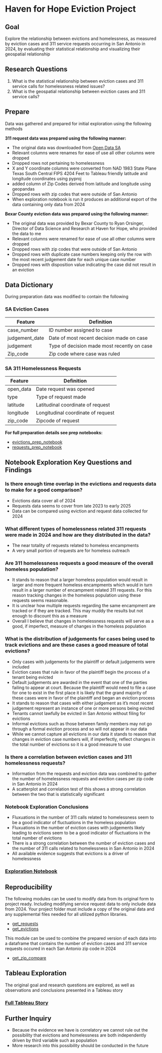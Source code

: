 # Haven for Hope Eviction Project

## Goal

Explore the relationship between evictions and homelessness, as measured by eviction cases and 311 service requests occurring in San Antonio in 2024, by evaluating their statistical relationship and visualizing their geospatial relationship

## Research Questions

1) What is the statistical relationship between eviction cases and 311 service calls for homelessness related issues?
2) What is the geospatial relationship between eviction cases and 311 service calls?

## Prepare

Data was gathered and prepared for initial exploration using the following methods

**311 request data was prepared using the following manner:**
* The original data was downloaded from [Open Data SA](https://data.sanantonio.gov/dataset/service-calls)
* Relevant columns were renames for ease of use all other columns were dropped
* Dropped rows not pertaining to homelessness
* X and Y coordinate columns were converted from NAD 1983 State Plane Texas South Central FIPS 4204 Feet to Tableau friendly latitude and longitude coordinates using pyproj
* added column of Zip Codes derived from latitude and longitude using geopandas
* Dropped rows with zip codes that were outside of San Antonio
* When exploration notebook is run it produces an additional export of the data containing only data from 2024

**Bexar County eviction data was prepared using the following manner:**
* The original data was provided by Bexar County to Ryan Orsinger, Director of Data Science and Research at Haven for Hope, who provided the data to me
* Relevant columns were renamed for ease of use all other columns were dropped
* Dropped rows with zip codes that were outside of San Antonio
* Dropped rows with duplicate case numbers keeping only the row with the most recent judgement date for each unique case number
* Dropped rows with disposition value indicating the case did not result in an eviction

## Data Dictionary

During preparation data was modified to contain the following

### SA Eviction Cases

|Feature|Definition|
|-------|----------|
|case_number| ID number assigned to case|
|judgement_date| Date of most recent decision made on case|
|judgement| Type of decision made most recently on case|
|Zip_code| Zip code where case was ruled|

### SA 311 Homelessness Requests

|Feature|Definition|
|-------|----------|
|open_data| Date request was opened|
|type| Type of request made|
|latitude| Latitudinal coordinate of request|
|longitude| Longitudinal coordinate of request|
|zip_code| Zipcode of request|

**For full preparation details see prep notebooks:**
* [evictions_prep_notebook](https://github.com/Johndsalas/haven_for_hope_evictions_project/blob/main/evictions_prep_notebook.ipynb)
* [requests_prep_notebook](https://github.com/Johndsalas/haven_for_hope_evictions_project/blob/main/requests_prep_notebook.ipynb)

## Notebook Exploration Key Questions and Findings

### Is there enough time overlap in the evictions and requests data to make for a good comparison?
* Evictions data cover all of 2024
* Requests data seems to cover from late 2023 to early 2025
* Data can be compared using eviction and request data collected for 2024

### What different types of homelessness related 311 requests were made in 2024 and how are they distributed in the data?
* The near totality of requests related to homeless encampments
* A very small portion of requests are for homeless outreach

### Are 311 homelessness requests a good measure of the overall homeless population?
* It stands to reason that a larger homeless population would result in larger and more frequent homeless encampments which would in turn result in a larger number of encampment related 311 requests. For this reason tracking changes in the homeless population using these requests seems reasonable.
* It is unclear how multiple requests regarding the same encampment are tracked or if they are tracked. This may muddy the results but not enough to discount this as a measure
* Overall I believe that changes in homelessness requests will serve as a good, if imperfect, measure of changes in the homeless population

### What is the distribution of judgements for cases being used to track evictions and are these cases a good measure of total evictions?
* Only cases with judgements for the plaintiff or default judgements were included
* Eviction cases that rule in favor of the plaintiff begin the process of a tenant being evicted
* Default judgements are awarded in the event that one of the parties failing to appear at court. Because the plaintiff would need to file a case for one to exist in the first place it is likely that the grand majority of these cases were in favor of the plaintiff and began an eviction process
* It stands to reason that cases with either judgement as it’s most recent judgement represent an instance of one or more persons being evicted
* Tenants cannot lawfully be evicted in San Antonio without filing for evictions
* Informal evictions such as those between family members may not go through a formal eviction process and so will not appear in our data
* While we cannot capture all evictions in our data it stands to reason that changes in eviction case numbers will, if imperfectly, reflect changes in the total number of evictions so it is a good measure to use

### Is there a correlation between eviction cases and 311 homelessness requests?
* Information from the requests and eviction data was combined to gather the number of homelessness requests and eviction cases per zip code in San Antonio in 2024
* A scatterplot and correlation test of this shows a strong correlation between the two that is statistically significant

### Notebook Exploration Conclusions
* Fluxuations in the number of 311 calls related to homelessness seem to be a good indicator of fluctuations in the homeless population
* Fluxuations in the number of eviction cases with judgements likely leading to evictions seem to be a good indicator of fluctuations in the total number of evictions
* There is a strong correlation between the number of eviction cases and the number of 311 calls related to homelessness in San Antonio in 2024
* All available evidence suggests that evictions is a driver of homelessness

### [Exploration Notebook](https://github.com/Johndsalas/haven_for_hope_evictions_project/blob/main/explore.ipynb)

## Reproducibility

The following modules can be used to modify data from its original form to project ready. Including modifying service request data to only include data from 2024. Your project folder must include a copy of the original data and any supplemental files needed for all utilized python libraries.

* [get_requests](https://github.com/Johndsalas/haven_for_hope_evictions_project/blob/main/get_requests.py)
* [get_evictions](https://github.com/Johndsalas/haven_for_hope_evictions_project/blob/main/get_evictions.py)

This module can be used to combine the prepared version of each data into a dataframe that contains the number of eviction cases and 311 service requests occured in each San Antonio zip code in 2024

* [get_zip_compare](copythelinkwhenyoumakethemodule)

## Tableau Exploration

The original goal and research questions are explored, as well as observations and conclusions presented in a Tableau story

### [Full Tableau Story](https://public.tableau.com/app/profile/john.salas/viz/HavenEvictionsProject/Story?publish=yes)

## Further Inquiry
* Because the evidence we have is correlatory we cannot rule out the possibility that evictions and homelessness are both independently driven by third variable such as population
* More research into this possibility should be conducted in the future
